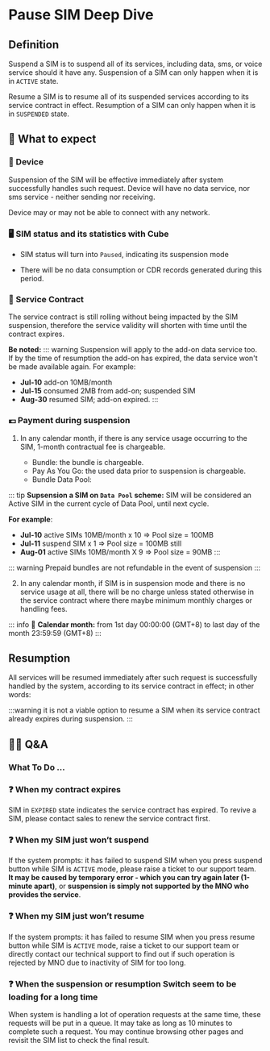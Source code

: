 # Pause SIM Deep Dive

## Definition

Suspend a SIM is to suspend all of its services, including data, sms, or voice service should it have any. Suspension of a SIM can only happen when it is in `ACTIVE` state.

Resume a SIM is to resume all of its suspended services according to its service contract in effect. Resumption of a SIM can only happen when it is in `SUSPENDED` state.

## 🤔 What to expect
### 🚗 Device
Suspension of the SIM will be effective immediately after system successfully handles such request. Device will have no data service, nor sms service - neither sending nor receiving.

Device may or may not be able to connect with any network.

### 🖥️ SIM status and its statistics with Cube

- SIM status will turn into `Paused`, indicating its suspension mode

- There will be no data consumption or CDR records generated during this period.


### 🔖 Service Contract
The service contract is still rolling without being impacted by the SIM suspension, therefore the service validity will shorten with time until the contract expires. 


**Be noted:** 
::: warning
Suspension will apply to the add-on data service too. If by the time of resumption the add-on has expired, the data service won't be made available again. 
For example: 
- **Jul-10** add-on 10MB/month
- **Jul-15** consumed 2MB from add-on; suspended SIM
- **Aug-30** resumed SIM; add-on expired.
:::


### 💶 Payment during suspension
1. In any calendar month, if there is any service usage occurring to the SIM, 1-month contractual fee is chargeable. 

    - Bundle: the bundle is chargeable.
    - Pay As You Go: the used data prior to suspension is chargeable.
    - Bundle Data Pool: 

::: tip
**Supsension a SIM on `Data Pool` scheme:**
SIM will be considered an Active SIM in the current cycle of Data Pool, until next cycle.

**For example**:
- **Jul-10** active SIMs 10MB/month x 10 => Pool size = 100MB
- **Jul-11** suspend SIM x 1 => Pool size = 100MB still
- **Aug-01** active SIMs 10MB/month X 9 => Pool size = 90MB
:::

::: warning
Prepaid bundles are not refundable in the event of suspension
:::

2. In any calendar month, if SIM is in suspension mode and there is no service usage at all, there will be no charge unless stated otherwise in the service contract where there maybe minimum monthly charges or handling fees. 

::: info
📆 **Calendar month:** from 1st day 00:00:00 (GMT+8) to last day of the month 23:59:59 (GMT+8)
::: 




## Resumption
All services will be resumed immediately after such request is successfully handled by the system, according to its service contract in effect; in other words:

:::warning
it is not a viable option to resume a SIM when its service contract already expires during suspension. 
:::

## 🙋🏾 Q&A 

### What To Do ...
### ❓ When my contract expires

SIM in `EXPIRED` state indicates the service contract has expired. To revive a SIM, please contact sales to renew the service contract first. 


### ❓ When my SIM just won’t suspend
If the system prompts: it has failed to suspend SIM when you press suspend button while SIM is `ACTIVE` mode, please raise a ticket to our support team. **It may be caused by temporary error - which  you can try again later (1-minute apart)**, or **suspension is simply not supported by the MNO who provides the service**.
 
### ❓ When my SIM just won’t resume
If the system prompts: it has failed to resume SIM when you press resume button while SIM is `ACTIVE` mode, raise a ticket to our support team or directly contact our technical support to find out if such operation is rejected by MNO due to inactivity of SIM for too long.

### ❓ When the suspension or resumption Switch seem to be loading for a long time
When system is handling a lot of operation requests at the same time, these requests will be put in a queue. It may take as long as 10 minutes to complete such a request. You may continue browsing other pages and revisit the SIM list to check the final result.  